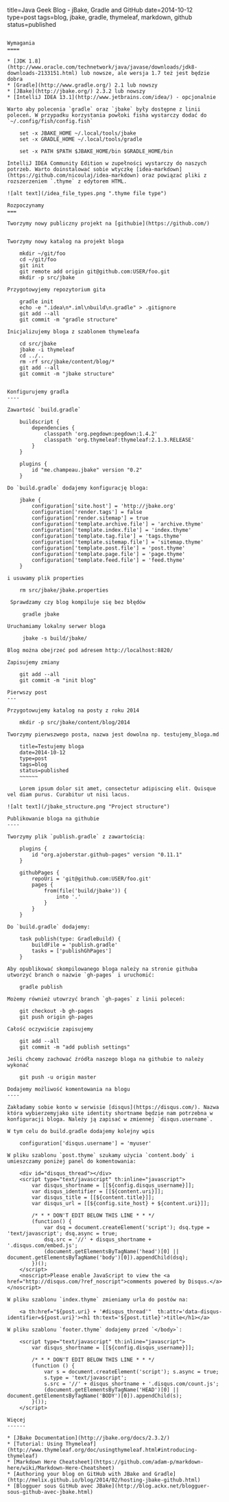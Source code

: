 title=Java Geek Blog - jBake, Gradle and GitHub
date=2014-10-12
type=post
tags=blog, jbake, gradle, thymeleaf, markdown, github
status=published
~~~~~~

Wymagania
====

* [JDK 1.8](http://www.oracle.com/technetwork/java/javase/downloads/jdk8-downloads-2133151.html) lub nowsze, ale wersja 1.7 też jest będzie dobra
* [Gradle](http://www.gradle.org/) 2.1 lub nowszy
* [JBake](http://jbake.org/) 2.3.2 lub nowszy
* [IntelliJ IDEA 13.1](http://www.jetbrains.com/idea/) - opcjonalnie

Warto aby polecenia `gradle` oraz `jbake` były dostępne z linii poleceń. W przypadku korzystania powłoki fisha wystarczy dodać do `~/.config/fish/config.fish`

    set -x JBAKE_HOME ~/.local/tools/jbake
    set -x GRADLE_HOME ~/.local/tools/gradle
    
    set -x PATH $PATH $JBAKE_HOME/bin $GRADLE_HOME/bin
    
IntelliJ IDEA Community Edition w zupełności wystarczy do naszych potrzeb. Warto doinstalować sobie wtyczkę [idea-markdown](https://github.com/nicoulaj/idea-markdown) oraz powiązać pliki z rozszerzeniem `.thyme` z edytorem HTML.

![alt text](/idea_file_types.png ".thyme file type")   

Rozpoczynamy
===

Tworzymy nowy publiczny projekt na [githubie](https://github.com/)


Tworzymy nowy katalog na projekt bloga

    mkdir ~/git/foo
    cd ~/git/foo
    git init
    git remote add origin git@github.com:USER/foo.git    
    mkdir -p src/jbake

Przygotowyjemy repozytorium gita    
    
    gradle init    
    echo -e ".idea\n*.iml\nbuild\n.gradle" > .gitignore
    git add --all
    git commit -m "gradle structure"

Inicjalizujemy bloga z szablonem thymeleafa

    cd src/jbake
    jbake -i thymeleaf
    cd ../..
    rm -rf src/jbake/content/blog/*    
    git add --all
    git commit -m "jbake structure"

    
Konfigurujemy gradla
----
        
Zawartość `build.gradle`
    
    buildscript {
        dependencies {
            classpath 'org.pegdown:pegdown:1.4.2'
            classpath 'org.thymeleaf:thymeleaf:2.1.3.RELEASE'
        }
    }
    
    plugins {
        id "me.champeau.jbake" version "0.2"
    }

Do `build.gradle` dodajemy konfigurację bloga:

    jbake {
        configuration['site.host'] = 'http://jbake.org'
        configuration['render.tags'] = false
        configuration['render.sitemap'] = true
        configuration['template.archive.file'] = 'archive.thyme'
        configuration['template.index.file'] = 'index.thyme'
        configuration['template.tag.file'] = 'tags.thyme'
        configuration['template.sitemap.file'] = 'sitemap.thyme'
        configuration['template.post.file'] = 'post.thyme'
        configuration['template.page.file'] = 'page.thyme'
        configuration['template.feed.file'] = 'feed.thyme'
    }

i usuwamy plik properties

    rm src/jbake/jbake.properties        

 Sprawdzamy czy blog kompiluje się bez błędów
 
     gradle jbake
     
Uruchamiamy lokalny serwer bloga
     
     jbake -s build/jbake/
     
Blog można obejrzeć pod adresem http://localhost:8820/     
     
Zapisujemy zmiany

    git add --all
    git commit -m "init blog"

Pierwszy post
---

Przygotowujemy katalog na posty z roku 2014

    mkdir -p src/jbake/content/blog/2014
    
Tworzymy pierwszwego posta, nazwa jest dowolna np. testujemy_bloga.md

    title=Testujemy bloga
    date=2014-10-12
    type=post
    tags=blog
    status=published
    ~~~~~~
    
    Lorem ipsum dolor sit amet, consectetur adipiscing elit. Quisque vel diam purus. Curabitur ut nisi lacus.

![alt text](/jbake_structure.png "Project structure")

Publikowanie bloga na githubie
----

Tworzymy plik `publish.gradle` z zawartością:

    plugins {
        id "org.ajoberstar.github-pages" version "0.11.1"
    }
    
    githubPages {
        repoUri = 'git@github.com:USER/foo.git'
        pages {
            from(file('build/jbake')) {
                into '.'
            }
        }
    }

Do `build.gradle` dodajemy:

    task publish(type: GradleBuild) {
        buildFile = 'publish.gradle'
        tasks = ['publishGhPages']
    }

Aby opublikować skompilowanego bloga należy na stronie githuba utworzyć branch o nazwie `gh-pages` i uruchomić:

    gradle publish
    
Możemy również utowrzyć branch `gh-pages` z linii poleceń:
    
    git checkout -b gh-pages
    git push origin gh-pages
    
Całość oczywiście zapisujemy
    
    git add --all
    git commit -m "add publish settings"

Jeśli chcemy zachować źródła naszego bloga na githubie to należy wykonać

    git push -u origin master
    
Dodajemy możliwość komentowania na blogu
----

Zakładamy sobie konto w serwisie [disqus](https://disqus.com/). Nazwa która wybierzemyjako site identity shortname będzie nam potrzebna w konfiguracji bloga. Należy ją zapisać w zmiennej `disqus.username`.

W tym celu do build.gradle dodajemy kolejny wpis

    configuration['disqus.username'] = 'myuser'

W pliku szablonu `post.thyme` szukamy użycia `content.body` i umieszczamy poniżej panel do komentowania:

    <div id="disqus_thread"></div>
    <script type="text/javascript" th:inline="javascript">
        var disqus_shortname = [[${config.disqus_username}]];
        var disqus_identifier = [[${content.uri}]];
        var disqus_title = [[${content.title}]];
        var disqus_url = [[${config.site_host} + ${content.uri}]];
    
        /* * * DON'T EDIT BELOW THIS LINE * * */
        (function() {
            var dsq = document.createElement('script'); dsq.type = 'text/javascript'; dsq.async = true;
            dsq.src = '//' + disqus_shortname + '.disqus.com/embed.js';
            (document.getElementsByTagName('head')[0] || document.getElementsByTagName('body')[0]).appendChild(dsq);
        })();
    </script>
    <noscript>Please enable JavaScript to view the <a href="http://disqus.com/?ref_noscript">comments powered by Disqus.</a></noscript>
    
W pliku szablonu `index.thyme` zmieniamy urla do postów na:
    
    <a th:href="${post.uri} + '#disqus_thread'"  th:attr='data-disqus-identifier=${post.uri}'><h1 th:text='${post.title}'>title</h1></a>
    
W pliku szablonu `footer.thyme` dodajemy przed `</body>`:
     
    <script type="text/javascript" th:inline="javascript">
        var disqus_shortname = [[${config.disqus_username}]];
    
        /* * * DON'T EDIT BELOW THIS LINE * * */
        (function () {
            var s = document.createElement('script'); s.async = true;
            s.type = 'text/javascript';
            s.src = '//' + disqus_shortname + '.disqus.com/count.js';
            (document.getElementsByTagName('HEAD')[0] || document.getElementsByTagName('BODY')[0]).appendChild(s);
        }());
    </script>     
    
Więcej
------

* [JBake Documentation](http://jbake.org/docs/2.3.2/)
* [Tutorial: Using Thymeleaf](http://www.thymeleaf.org/doc/usingthymeleaf.html#introducing-thymeleaf)
* [Markdown Here Cheatsheet](https://github.com/adam-p/markdown-here/wiki/Markdown-Here-Cheatsheet)
* [Authoring your blog on GitHub with JBake and Gradle](http://melix.github.io/blog/2014/02/hosting-jbake-github.html)
* [Blogguer sous GitHub avec JBake](http://blog.ackx.net/blogguer-sous-github-avec-jbake.html)
